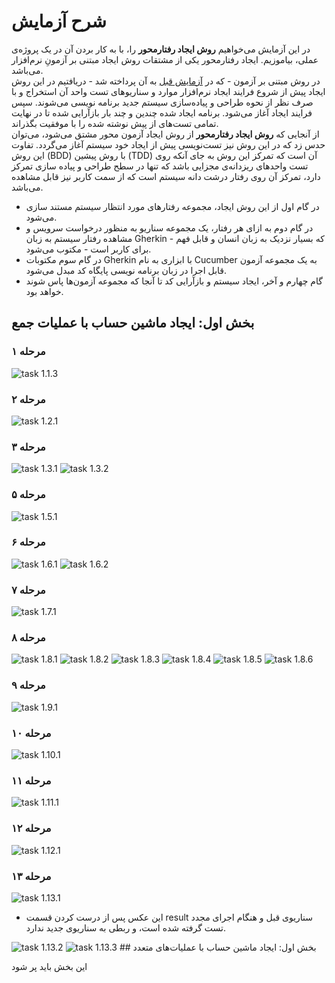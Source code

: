 # شرح آزمایش
در این آزمایش می‌خواهیم **روش ایجاد رفتارمحور** را، با به کار بردن آن در یک پروژه‌ی عملی، بیاموزیم. ایجاد رفتارمحور یکی از مشتقات روش ایجاد مبتنی بر آزمونِ نرم‌افزار می‌باشد.\
در روش مبتنی بر آزمون - که در [آزمایش قبل](https://github.com/Sharif-SE-Lab/Lab2-SOLID) به آن پرداخته شد - دریافتیم در این روش ایجاد پیش از شروع فرایند ایجاد نرم‌افزار موارد و سناریوهای تست واحد آن استخراج و با صرف نظر از نحوه طراحی و پیاده‌سازی سیستم جدید برنامه نویسی می‌شوند.
سپس فرایند ایجاد آغاز می‌شود. برنامه ایجاد شده چندین و چند بار بازآرایی شده تا در نهایت تمامی تست‌های از پیش نوشته شده را با موفقیت بگذراند.\
از آنجایی که **روش ایجاد رفتارمحور** از روش ایجاد آزمون محور مشتق می‌شود، می‌توان حدس زد که در این روش نیز تست‌نویسی پیش از ایجاد خود سیستم آغاز می‌گردد. 
تفاوت این روش (BDD) با روش پیشین (TDD) آن است که تمرکز این روش به جای آنکه روی تست واحدهای ریزدانه‌ی مجزایی باشد که تنها در سطح طراحی و پیاده سازی تمرکز دارد، تمرکز آن روی رفتار درشت دانه سیستم است که از سمت کاربر نیز قابل مشاهده می‌باشد.
- در گام اول از این روش ایجاد، مجموعه رفتارهای مورد انتظار سیستم مستند سازی می‌شود.
- در گام دوم به ازای هر رفتار، یک مجموعه سناریو به منظور درخواست سرویس و مشاهده رفتار سیستم به زبان Gherkin - که بسیار نزدیک به زبان انسان و قابل فهم برای کاربر است - مکتوب می‌شود.
- در گام سوم مکتوبات Gherkin با ابزاری به نام Cucumber به یک مجموعه آزمون قابل اجرا در زبان برنامه نویسی پایگاه کد مبدل می‌شود.
- گام چهارم و آخر، ایجاد سیستم و بازآرایی کد تا آنجا که مجموعه آزمون‌ها پاس شوند خواهد بود.
## بخش اول: ایجاد ماشین حساب با عملیات جمع

### مرحله ۱
<img class="portrait" alt="task 1.1.3" src="pictures/1.previous_task/1.3.png">

### مرحله ۲
<img class="portrait" alt="task 1.2.1" src="pictures/1.previous_task/2.1.png">

### مرحله ۳
<img class="landscape" alt="task 1.3.1" src="pictures/1.previous_task/3.1.png">
<img class="landscape" alt="task 1.3.2" src="pictures/1.previous_task/3.2.png">

### مرحله ۵
<img class="size-0" alt="task 1.5.1" src="pictures/1.previous_task/5.1.png">

### مرحله ۶
<img class="landscape" alt="task 1.6.1" src="pictures/1.previous_task/6.1.png">
<img class="size-0" alt="task 1.6.2" src="pictures/1.previous_task/6.2.png">

### مرحله ۷
<img class="size-0" alt="task 1.7.1" src="pictures/1.previous_task/7.1.png">

### مرحله ۸
<img class="landscape" alt="task 1.8.1" src="pictures/1.previous_task/8.1.png">
<img class="landscape" alt="task 1.8.2" src="pictures/1.previous_task/8.2.png">
<img class="portrait" alt="task 1.8.3" src="pictures/1.previous_task/8.3.png">
<img class="landscape" alt="task 1.8.4" src="pictures/1.previous_task/8.4.png">
<img class="portrait" alt="task 1.8.5" src="pictures/1.previous_task/8.5.png">
<img class="portrait" alt="task 1.8.6" src="pictures/1.previous_task/8.6.png">

### مرحله ۹
<img class="portrait" alt="task 1.9.1" src="pictures/1.previous_task/9.1.png">

### مرحله ۱۰
<img class="portrait" alt="task 1.10.1" src="pictures/1.previous_task/10.1.png">

### مرحله ۱۱
<img class="portrait" alt="task 1.11.1" src="pictures/1.previous_task/11.1.png">

### مرحله ۱۲
<img class="portrait" alt="task 1.12.1" src="pictures/1.previous_task/12.1.png">

### مرحله ۱۳
<img class="portrait" alt="task 1.13.1" src="pictures/1.previous_task/13.1.png">

* این عکس پس از درست کردن قسمت result سناریوی قبل و هنگام اجرای مجدد تست گرفته شده است، و ربطی به سناریوی جدید ندارد.
<img class="portrait" alt="task 1.13.2" src="pictures/1.previous_task/13.2.png">

<img class="portrait" alt="task 1.13.3" src="pictures/1.previous_task/13.3.png">
## بخش اول: ایجاد ماشین حساب با عملیات‌های متعدد

این بخش باید پر شود
